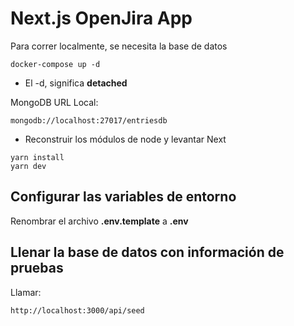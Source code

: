 # Next.js OpenJira App
Para correr localmente, se necesita la base de datos
```
docker-compose up -d
```

* El -d, significa __detached__

MongoDB URL Local:
```
mongodb://localhost:27017/entriesdb
```

* Reconstruir los módulos de node y levantar Next
```
yarn install
yarn dev
```


## Configurar las variables de entorno
Renombrar el archivo __.env.template__ a __.env__

## Llenar la base de datos con información de pruebas

Llamar:
```
http://localhost:3000/api/seed
```